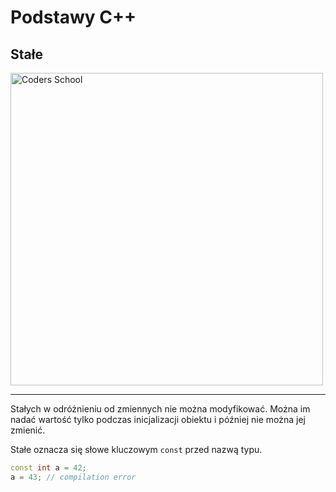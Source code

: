<!-- .slide: data-background="#111111" -->

# Podstawy C++

## Stałe

<a href="https://coders.school">
    <img width="500" src="../img/coders_school_logo.png" alt="Coders School" class="plain">
</a>

___

Stałych w odróżnieniu od zmiennych nie można modyfikować. Można im nadać wartość tylko podczas inicjalizacji obiektu i później nie można jej zmienić.

Stałe oznacza się słowe kluczowym `const` przed nazwą typu.

```cpp
const int a = 42;
a = 43; // compilation error
```
